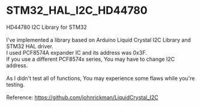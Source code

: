 # STM32_HAL_I2C_HD44780
HD44780 I2C Library for STM32<br>
<br>
I've implemented a library based on Arduino Liquid Crystal I2C Library and STM32 HAL driver.<br>
I used PCF8574A expander IC and its address was 0x3F.<br>
If you use a different PCF8574x series, You may have to change I2C address.<br>
<br>
As I didn't test all of functions, You may experience some flaws while you're testing.<br>
<br>
Reference: https://github.com/johnrickman/LiquidCrystal_I2C<br>
